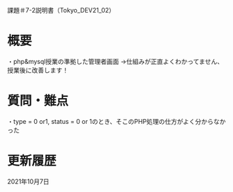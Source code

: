 課題＃7-2説明書（Tokyo_DEV21_02）

# 概要
・php&mysql授業の準拠した管理者画面
→仕組みが正直よくわかってません、授業後に改善します！

# 質問・難点
・type = 0 or1, status = 0 or 1のとき、そこのPHP処理の仕方がよく分からなかった

# 更新履歴
2021年10月7日